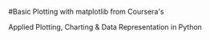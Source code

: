#Basic Plotting with matplotlib
from Coursera's

Applied Plotting, Charting & Data Representation in Python
